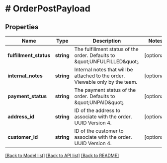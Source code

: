 # # OrderPostPayload

## Properties

Name | Type | Description | Notes
------------ | ------------- | ------------- | -------------
**fulfillment_status** | **string** | The fulfillment status of the order. Defaults to \&quot;UNFULFILLED\&quot;. | [optional]
**internal_notes** | **string** | Internal notes that will be attached to the order. Viewable only by the team. | [optional]
**payment_status** | **string** | The payment status of the order. Defaults to \&quot;UNPAID\&quot;. | [optional]
**address_id** | **string** | ID of the address to associate with the order. UUID Version 4. | [optional]
**customer_id** | **string** | ID of the customer to associate with the order. UUID Version 4. | [optional]

[[Back to Model list]](../../README.md#models) [[Back to API list]](../../README.md#endpoints) [[Back to README]](../../README.md)

